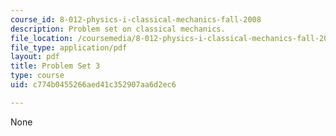 ```yaml
---
course_id: 8-012-physics-i-classical-mechanics-fall-2008
description: Problem set on classical mechanics.
file_location: /coursemedia/8-012-physics-i-classical-mechanics-fall-2008/c774b0455266aed41c352907aa6d2ec6_ps3.pdf
file_type: application/pdf
layout: pdf
title: Problem Set 3
type: course
uid: c774b0455266aed41c352907aa6d2ec6

---
```

None